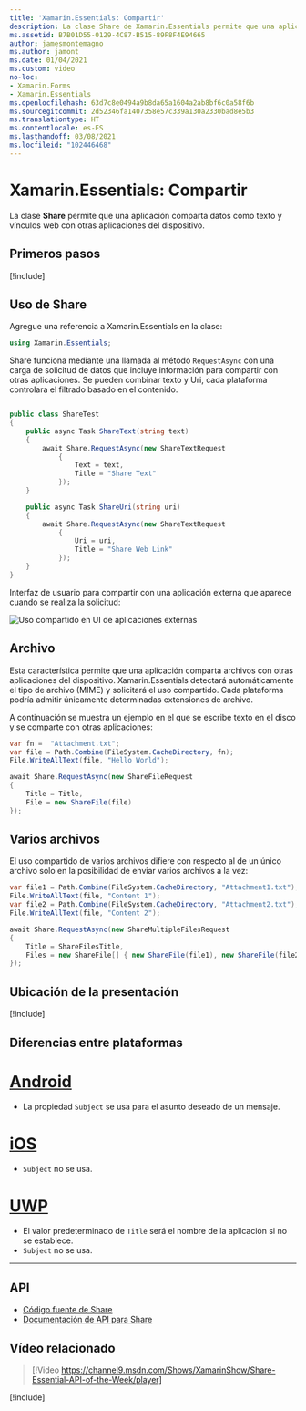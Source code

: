 ```yaml
---
title: 'Xamarin.Essentials: Compartir'
description: La clase Share de Xamarin.Essentials permite que una aplicación comparta datos como texto y vínculos web con otras aplicaciones del dispositivo.
ms.assetid: B7B01D55-0129-4C87-B515-89F8F4E94665
author: jamesmontemagno
ms.author: jamont
ms.date: 01/04/2021
ms.custom: video
no-loc:
- Xamarin.Forms
- Xamarin.Essentials
ms.openlocfilehash: 63d7c8e0494a9b8da65a1604a2ab8bf6c0a58f6b
ms.sourcegitcommit: 2d52346fa1407358e57c339a130a2330bad8e5b3
ms.translationtype: HT
ms.contentlocale: es-ES
ms.lasthandoff: 03/08/2021
ms.locfileid: "102446468"
---
```

# <a name="xamarinessentials-share"></a>Xamarin.Essentials: Compartir

La clase **Share** permite que una aplicación comparta datos como texto y vínculos web con otras aplicaciones del dispositivo.

## <a name="get-started"></a>Primeros pasos

[!include[](~/essentials/includes/get-started.md)]

## <a name="using-share"></a>Uso de Share

Agregue una referencia a Xamarin.Essentials en la clase:

```csharp
using Xamarin.Essentials;
```

Share funciona mediante una llamada al método `RequestAsync` con una carga de solicitud de datos que incluye información para compartir con otras aplicaciones. Se pueden combinar texto y Uri, cada plataforma controlara el filtrado basado en el contenido.

```csharp

public class ShareTest
{
    public async Task ShareText(string text)
    {
        await Share.RequestAsync(new ShareTextRequest
            {
                Text = text,
                Title = "Share Text"
            });
    }

    public async Task ShareUri(string uri)
    {
        await Share.RequestAsync(new ShareTextRequest
            {
                Uri = uri,
                Title = "Share Web Link"
            });
    }
}
```

Interfaz de usuario para compartir con una aplicación externa que aparece cuando se realiza la solicitud:

![Uso compartido en UI de aplicaciones externas](images/share.png)

## <a name="file"></a>Archivo

Esta característica permite que una aplicación comparta archivos con otras aplicaciones del dispositivo. Xamarin.Essentials detectará automáticamente el tipo de archivo (MIME) y solicitará el uso compartido. Cada plataforma podría admitir únicamente determinadas extensiones de archivo.

A continuación se muestra un ejemplo en el que se escribe texto en el disco y se comparte con otras aplicaciones:

```csharp
var fn =  "Attachment.txt";
var file = Path.Combine(FileSystem.CacheDirectory, fn);
File.WriteAllText(file, "Hello World");

await Share.RequestAsync(new ShareFileRequest
{
    Title = Title,
    File = new ShareFile(file)
});
```

## <a name="multiple-files"></a>Varios archivos

El uso compartido de varios archivos difiere con respecto al de un único archivo solo en la posibilidad de enviar varios archivos a la vez:

```csharp
var file1 = Path.Combine(FileSystem.CacheDirectory, "Attachment1.txt");
File.WriteAllText(file, "Content 1");
var file2 = Path.Combine(FileSystem.CacheDirectory, "Attachment2.txt");
File.WriteAllText(file, "Content 2");

await Share.RequestAsync(new ShareMultipleFilesRequest
{
    Title = ShareFilesTitle,
    Files = new ShareFile[] { new ShareFile(file1), new ShareFile(file2) }
});
```

## <a name="presentation-location"></a>Ubicación de la presentación

[!include[](~/essentials/includes/ios-PresentationSourceBounds.md)]

## <a name="platform-differences"></a>Diferencias entre plataformas

# <a name="android"></a>[Android](#tab/android)

- La propiedad `Subject` se usa para el asunto deseado de un mensaje.

# <a name="ios"></a>[iOS](#tab/ios)

- `Subject` no se usa.

# <a name="uwp"></a>[UWP](#tab/uwp)

- El valor predeterminado de `Title` será el nombre de la aplicación si no se establece.
- `Subject` no se usa.

-----

## <a name="api"></a>API

- [Código fuente de Share](https://github.com/xamarin/Essentials/tree/main/Xamarin.Essentials/Share)
- [Documentación de API para Share](xref:Xamarin.Essentials.Share)

## <a name="related-video"></a>Vídeo relacionado

> [!Video https://channel9.msdn.com/Shows/XamarinShow/Share-Essential-API-of-the-Week/player]

[!include[](~/essentials/includes/xamarin-show-essentials.md)]
